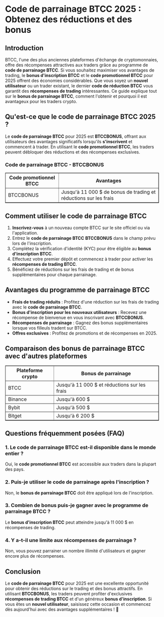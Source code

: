 <h1>Code de parrainage BTCC 2025 : Obtenez des réductions et des bonus</h1>

<h2>Introduction</h2>
<p>BTCC, l'une des plus anciennes plateformes d'échange de cryptomonnaies, offre des récompenses attractives aux traders grâce au programme de <strong>code de parrainage BTCC</strong>. Si vous souhaitez maximiser vos avantages de trading, le <strong>bonus d'inscription BTCC</strong> et le <strong>code promotionnel BTCC</strong> pour 2025 offrent des économies considérables. Que vous soyez un <strong>nouvel utilisateur</strong> ou un trader existant, le dernier <strong>code de réduction BTCC</strong> vous garantit des <strong>récompenses de trading</strong> intéressantes. Ce guide explique tout sur le <strong>bonus de parrainage BTCC</strong>, comment l'obtenir et pourquoi il est avantageux pour les traders crypto.</p>

<h2>Qu'est-ce que le code de parrainage BTCC 2025 ?</h2>
<p>Le <strong>code de parrainage BTCC</strong> pour 2025 est <strong>BTCCBONUS</strong>, offrant aux utilisateurs des avantages significatifs lorsqu'ils <strong>s'inscrivent</strong> et commencent à trader. En utilisant le <strong>code promotionnel BTCC</strong>, les traders peuvent débloquer des réductions et des récompenses exclusives.</p>

<h3>Code de parrainage BTCC - BTCCBONUS</h3>
<table border="1">
    <tr>
        <th>Code promotionnel BTCC</th>
        <th>Avantages</th>
    </tr>
    <tr>
        <td>BTCCBONUS</td>
        <td>Jusqu'à 11 000 $ de bonus de trading et réductions sur les frais</td>
    </tr>
</table>

<h2>Comment utiliser le code de parrainage BTCC</h2>
<ol>
    <li><strong>Inscrivez-vous</strong> à un nouveau compte BTCC sur le site officiel ou via l'application.</li>
    <li>Entrez le <strong>code de parrainage BTCC</strong> <strong>BTCCBONUS</strong> dans le champ prévu lors de l'inscription.</li>
    <li>Complétez la vérification d'identité (KYC) pour être éligible au <strong>bonus d'inscription BTCC</strong>.</li>
    <li>Effectuez votre premier dépôt et commencez à trader pour activer les <strong>récompenses de trading BTCC</strong>.</li>
    <li>Bénéficiez de réductions sur les frais de trading et de bonus supplémentaires pour chaque parrainage.</li>
</ol>

<h2>Avantages du programme de parrainage BTCC</h2>
<ul>
    <li><strong>Frais de trading réduits</strong> : Profitez d'une réduction sur les frais de trading avec le <strong>code de parrainage BTCC</strong>.</li>
    <li><strong>Bonus d'inscription pour les nouveaux utilisateurs</strong> : Recevez une récompense de bienvenue en vous inscrivant avec <strong>BTCCBONUS</strong>.</li>
    <li><strong>Récompenses de parrainage</strong> : Gagnez des bonus supplémentaires lorsque vos filleuls tradent sur BTCC.</li>
    <li><strong>Offres exclusives</strong> : Profitez de promotions et de récompenses en 2025.</li>
</ul>

<h2>Comparaison des bonus de parrainage BTCC avec d'autres plateformes</h2>
<table border="1">
    <tr>
        <th>Plateforme crypto</th>
        <th>Bonus de parrainage</th>
    </tr>
    <tr>
        <td>BTCC</td>
        <td>Jusqu'à 11 000 $ et réductions sur les frais</td>
    </tr>
    <tr>
        <td>Binance</td>
        <td>Jusqu'à 600 $</td>
    </tr>
    <tr>
        <td>Bybit</td>
        <td>Jusqu'à 500 $</td>
    </tr>
    <tr>
        <td>Bitget</td>
        <td>Jusqu'à 6 200 $</td>
    </tr>
</table>

<h2>Questions fréquemment posées (FAQ)</h2>
<h3>1. Le code de parrainage BTCC est-il disponible dans le monde entier ?</h3>
<p>Oui, le <strong>code promotionnel BTCC</strong> est accessible aux traders dans la plupart des pays.</p>

<h3>2. Puis-je utiliser le code de parrainage après l'inscription ?</h3>
<p>Non, le <strong>bonus de parrainage BTCC</strong> doit être appliqué lors de l'inscription.</p>

<h3>3. Combien de bonus puis-je gagner avec le programme de parrainage BTCC ?</h3>
<p>Le <strong>bonus d'inscription BTCC</strong> peut atteindre jusqu'à 11 000 $ en récompenses de trading.</p>

<h3>4. Y a-t-il une limite aux récompenses de parrainage ?</h3>
<p>Non, vous pouvez parrainer un nombre illimité d'utilisateurs et gagner encore plus de récompenses.</p>

<h2>Conclusion</h2>
<p>Le <strong>code de parrainage BTCC</strong> pour 2025 est une excellente opportunité pour obtenir des réductions sur le trading et des bonus attractifs. En utilisant <strong>BTCCBONUS</strong>, les traders peuvent profiter d'exclusives <strong>récompenses de trading BTCC</strong> et d'un généreux <strong>bonus d'inscription</strong>. Si vous êtes un <strong>nouvel utilisateur</strong>, saisissez cette occasion et commencez dès aujourd'hui avec des avantages supplémentaires ! 🚀</p>
